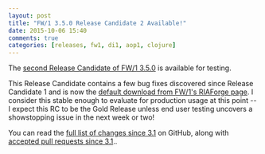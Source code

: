 ```yaml
---
layout: post
title: "FW/1 3.5.0 Release Candidate 2 Available!"
date: 2015-10-06 15:40
comments: true
categories: [releases, fw1, di1, aop1, clojure]
---
```

The [second Release Candidate of FW/1 3.5.0](https://github.com/framework-one/fw1/releases/tag/v3.5.0-rc2) is available for testing.

This Release Candidate contains a few bug fixes discovered since Release Candidate 1 and is now the [default download from FW/1's RIAForge page](http://fw1.riaforge.org).
I consider this stable enough to evaluate for production usage at this point -- I expect this RC to be the Gold Release unless end user testing uncovers a showstopping issue in the next week or two!

You can read the [full list of changes since 3.1](https://github.com/framework-one/fw1/issues?q=is%3Aissue+milestone%3A3.5+is%3Aclosed) on GitHub, along with
[accepted pull requests since 3.1](https://github.com/framework-one/fw1/pulls?q=is%3Apr+is%3Aclosed+milestone%3A3.5)..
